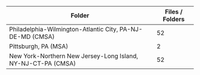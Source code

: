 | Folder                                                       |   Files / Folders |
|--------------------------------------------------------------|-------------------|
| Philadelphia-Wilmington-Atlantic City, PA-NJ-DE-MD (CMSA)    |                52 |
| Pittsburgh, PA (MSA)                                         |                 2 |
| New York-Northern New Jersey-Long Island, NY-NJ-CT-PA (CMSA) |                52 |